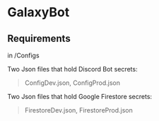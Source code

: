 # GalaxyBot

## Requirements

in /Configs

Two Json files that hold Discord Bot secrets:
>ConfigDev.json,
>ConfigProd.json


Two Json files that hold Google Firestore secrets:
>FirestoreDev.json,
>FirestoreProd.json